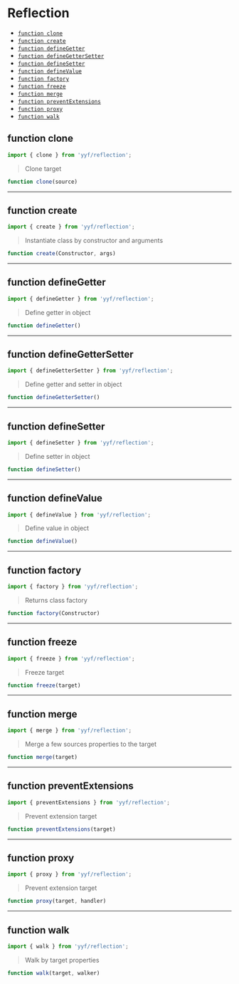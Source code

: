 # Reflection

- [`function clone`](#function-clone)
- [`function create`](#function-create)
- [`function defineGetter`](#function-definegetter)
- [`function defineGetterSetter`](#function-definegettersetter)
- [`function defineSetter`](#function-definesetter)
- [`function defineValue`](#function-definevalue)
- [`function factory`](#function-factory)
- [`function freeze`](#function-freeze)
- [`function merge`](#function-merge)
- [`function preventExtensions`](#function-preventextensions)
- [`function proxy`](#function-proxy)
- [`function walk`](#function-walk)

<a id="function-clone"></a><h2>function clone</h2>
``` javascript
import { clone } from 'yyf/reflection';
```
> Clone target

``` javascript
function clone(source)
```
---

<a id="function-create"></a><h2>function create</h2>
``` javascript
import { create } from 'yyf/reflection';
```
> Instantiate class by constructor and arguments

``` javascript
function create(Constructor, args)
```
---

<a id="function-definegetter"></a><h2>function defineGetter</h2>
``` javascript
import { defineGetter } from 'yyf/reflection';
```
> Define getter in object

``` javascript
function defineGetter()
```
---

<a id="function-definegettersetter"></a><h2>function defineGetterSetter</h2>
``` javascript
import { defineGetterSetter } from 'yyf/reflection';
```
> Define getter and setter in object

``` javascript
function defineGetterSetter()
```
---

<a id="function-definesetter"></a><h2>function defineSetter</h2>
``` javascript
import { defineSetter } from 'yyf/reflection';
```
> Define setter in object

``` javascript
function defineSetter()
```
---

<a id="function-definevalue"></a><h2>function defineValue</h2>
``` javascript
import { defineValue } from 'yyf/reflection';
```
> Define value in object

``` javascript
function defineValue()
```
---

<a id="function-factory"></a><h2>function factory</h2>
``` javascript
import { factory } from 'yyf/reflection';
```
> Returns class factory

``` javascript
function factory(Constructor)
```
---

<a id="function-freeze"></a><h2>function freeze</h2>
``` javascript
import { freeze } from 'yyf/reflection';
```
> Freeze target

``` javascript
function freeze(target)
```
---

<a id="function-merge"></a><h2>function merge</h2>
``` javascript
import { merge } from 'yyf/reflection';
```
> Merge a few sources properties to the target

``` javascript
function merge(target)
```
---

<a id="function-preventextensions"></a><h2>function preventExtensions</h2>
``` javascript
import { preventExtensions } from 'yyf/reflection';
```
> Prevent extension target

``` javascript
function preventExtensions(target)
```
---

<a id="function-proxy"></a><h2>function proxy</h2>
``` javascript
import { proxy } from 'yyf/reflection';
```
> Prevent extension target

``` javascript
function proxy(target, handler)
```
---

<a id="function-walk"></a><h2>function walk</h2>
``` javascript
import { walk } from 'yyf/reflection';
```
> Walk by target properties

``` javascript
function walk(target, walker)
```
